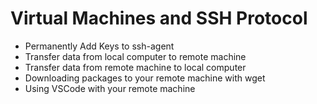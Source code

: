 # Virtual Machines and SSH Protocol
- Permanently Add Keys to ssh-agent
- Transfer data from local computer to remote machine
- Transfer data from remote machine to local computer
- Downloading packages to your remote machine with wget
- Using VSCode with your remote machine